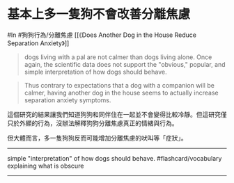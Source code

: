 # 基本上多一隻狗不會改善分離焦慮
#ln #狗狗行為/分離焦慮 
[[《Does Another Dog in the House Reduce Separation Anxiety》]]

> dogs living with a pal are not calmer than dogs living alone. Once again, the scientific data does not support the "obvious," popular, and simple interpretation of how dogs should behave.

> Thus contrary to expectations that a dog with a companion will be calmer, having another dog in the house seems to actually increase separation anxiety symptoms.

這個研究的結果讓我們知道狗狗和同伴住在一起並不會變得比較冷靜。但這研究僅只於外顯的行為，沒辦法解釋狗狗分離焦慮真正的情緒與行為。

但大體而言，多一隻狗狗反而可能增加分離焦慮的吠叫等「症狀」。

---

simple "interpretation" of how dogs should behave. #flashcard/vocabulary 
explaining what is obscure

---